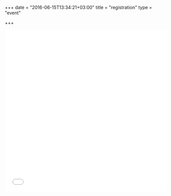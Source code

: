 +++
date = "2016-06-15T13:34:21+03:00"
title = "registration"
type = "event"


+++

<div style="width:100%; text-align:left;">

<div style="width:100%; text-align:left;" ><iframe  src="//eventbrite.com/tickets-external?eid=26667774030&ref=etckt" frameborder="0" height="506" width="100%" vspace="0" hspace="0" marginheight="5" marginwidth="5" scrolling="auto" allowtransparency="true"></iframe></div>

</div>
